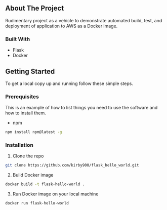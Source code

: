 ## About The Project
Rudimentary project as a vehicle to demonstrate automated build, test, 
and deployment of application to AWS as a Docker image.

### Built With
* Flask
* Docker

## Getting Started
To get a local copy up and running follow these simple steps.

### Prerequisites
This is an example of how to list things you need to use the software and how to install them.
* npm
```sh
npm install npm@latest -g
```

### Installation

1. Clone the repo
```sh
git clone https://github.com/kirby900/flask_hello_world.git
```
2. Build Docker image
```sh
docker build -t flask-hello-world .
```
3. Run Docker image on your local machine
```sh
docker run flask-hello-world
```
